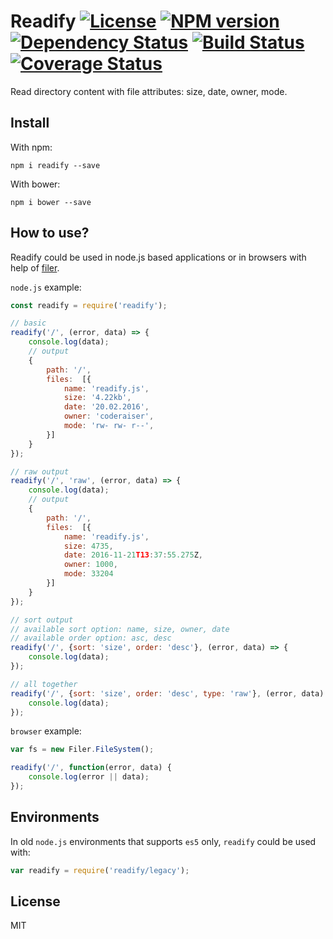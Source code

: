# Readify [![License][LicenseIMGURL]][LicenseURL] [![NPM version][NPMIMGURL]][NPMURL] [![Dependency Status][DependencyStatusIMGURL]][DependencyStatusURL] [![Build Status][BuildStatusIMGURL]][BuildStatusURL] [![Coverage Status][CoverageIMGURL]][CoverageURL]

[NPMIMGURL]:                https://img.shields.io/npm/v/readify.svg?style=flat
[BuildStatusIMGURL]:        https://img.shields.io/travis/coderaiser/readify/master.svg?style=flat
[DependencyStatusIMGURL]:   https://img.shields.io/gemnasium/coderaiser/readify.svg?style=flat
[LicenseIMGURL]:            https://img.shields.io/badge/license-MIT-317BF9.svg?style=flat
[NPMURL]:                   https://npmjs.org/package/readify "npm"
[BuildStatusURL]:           https://travis-ci.org/coderaiser/readify  "Build Status"
[DependencyStatusURL]:      https://gemnasium.com/coderaiser/readify "Dependency Status"
[LicenseURL]:               https://tldrlegal.com/license/mit-license "MIT License"

Read directory content with file attributes: size, date, owner, mode.

## Install

With npm:

```
npm i readify --save
```

With bower:

```
npm i bower --save
```

## How to use?

Readify could be used in node.js based applications or in browsers
with help of [filer](https://github.com/filerjs/filer "Node-like file system for browsers").

`node.js` example:

```js
const readify = require('readify');

// basic
readify('/', (error, data) => {
    console.log(data);
    // output
    {
        path: '/',
        files:  [{
            name: 'readify.js',
            size: '4.22kb',
            date: '20.02.2016',
            owner: 'coderaiser',
            mode: 'rw- rw- r--',
        }]
    }
});

// raw output
readify('/', 'raw', (error, data) => {
    console.log(data);
    // output
    {
        path: '/',
        files:  [{
            name: 'readify.js',
            size: 4735,
            date: 2016-11-21T13:37:55.275Z,
            owner: 1000,
            mode: 33204
        }]
    }
});

// sort output
// available sort option: name, size, owner, date
// available order option: asc, desc
readify('/', {sort: 'size', order: 'desc'}, (error, data) => {
    console.log(data);
});

// all together
readify('/', {sort: 'size', order: 'desc', type: 'raw'}, (error, data) => {
    console.log(data);
});

```

`browser` example:

```js
var fs = new Filer.FileSystem();

readify('/', function(error, data) {
    console.log(error || data);
});
```

## Environments

In old `node.js` environments that supports `es5` only, `readify` could be used with:

```js
var readify = require('readify/legacy');
```

## License

MIT

[CoverageURL]:              https://coveralls.io/github/coderaiser/readify?branch=master
[CoverageIMGURL]:           https://coveralls.io/repos/coderaiser/readify/badge.svg?branch=master&service=github

